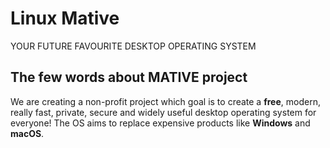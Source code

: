 # Linux Mative

YOUR FUTURE FAVOURITE DESKTOP OPERATING SYSTEM

## The few words about MATIVE project

We are creating a non-profit project which goal is to create a  **free**, modern, really fast, private, secure and widely useful desktop operating system for everyone! The OS aims to replace expensive products like  **Windows**  and  **macOS**.
